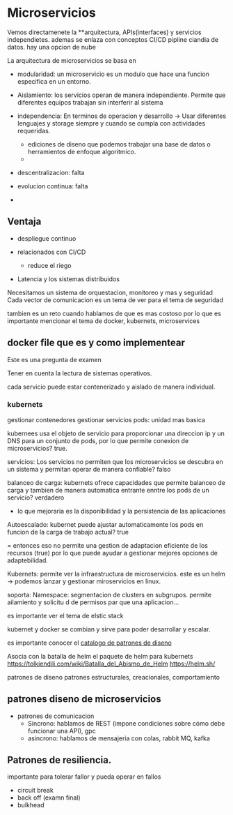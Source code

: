 # Microservicios

Vemos directamenete la **arquitectura, APIs(interfaces) y servicios independietes.
ademas se enlaza con conceptos CI/CD
  pipline ciandia de datos.
  hay una opcion de nube

La arquitectura de microservicios se basa en
* modularidad: un microservicio es un modulo que hace una funcion especifica en un entorno.
* Aislamiento: los servicios operan de manera independiente. Permite que diferentes equipos trabajan sin interferir al sistema
* independencia: En terminos de operacion y desarrollo -> Usar diferentes lenguajes y storage siempre y cuando se cumpla con actividades requeridas.
  * ediciones de diseno que podemos trabajar una base de datos o herramientos de enfoque algoritmico.
  *    
* descentralizacion: falta
* evolucion continua: falta

* 
## Ventaja
* despliegue continuo
* relacionados con CI/CD
  * reduce el riego
 
* Latencia y los sistemas distribuidos


Necesitamos un sistema de orquestacion, monitoreo y mas y seguridad
Cada vector de comunicacion es un tema de ver para el tema de seguridad

tambien es un reto cuando hablamos de que es mas costoso
por lo que es importante mencionar el tema de docker, kubernets, microservices

## docker file  que es y como implementear
Este es una pregunta de examen

Tener en cuenta la lectura de sistemas operativos.

cada servicio puede estar contenerizado y aislado de manera individual.

### kubernets
  gestionar contenedores
  gestionar servicios
  pods: unidad mas basica

kubernees usa el objeto de servicio para proporcionar una direccion ip y un DNS para un conjunto de pods, por lo que permite conexion de microservicios? true.

servicios:
Los servicios no permiten que los microservicios se descubra en un sistema y permitan operar de manera confiable? falso

balanceo de carga: kubernets ofrece capacidades que permite balanceo de carga y tambien de manera automatica entrante enntre los pods de un servicio? verdadero
* lo que mejoraria es la disponibilidad y la persistencia de las aplicaciones

Autoescalado:
kubernet puede ajustar automaticamente los pods en funcion de la carga de trabajo actual? true

= entonces eso no permite una gestion de adaptacion eficiente de los recursos (true) por lo que puede ayudar a gestionar mejores opciones de adaptebilidad.

Kubernets: permite ver la infraestructura de microservicios. este es un helm -> podemos lanzar y gestionar miroservicios en linux.

soporta:
Namespace: segmentacion de clusters en subgrupos. permite ailamiento y  solicitu d de permisos par que una aplicacion...

es importante ver el tema de elstic stack

kubernet y docker se combian y sirve para poder desarrollar y escalar.

es importante conocer el [catalogo de patrones de diseno](https://refactoring.guru/es/design-patterns/catalog)


Asocia con la batalla de helm el paquete de helm para kubernets
https://tolkiendili.com/wiki/Batalla_del_Abismo_de_Helm
https://helm.sh/

patrones de diseno 
patrones estructurales, creacionales, comportamiento

## patrones diseno de microservicios
* patrones de comunicacion
  * Sincrono: hablamos de REST (impone condiciones sobre cómo debe funcionar una API), gpc 
  * asincrono: hablamos de mensajeria con colas, rabbit MQ, kafka 
## Patrones de resiliencia. 
importante para tolerar fallor y pueda operar en fallos

  * circuit break
  * back off (examn final)
  * bulkhead
